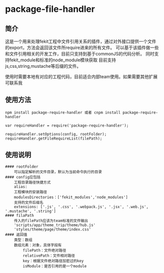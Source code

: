 # package-file-handler

## 简介
这是一个用来处理fekit工程中文件引用关系的插件，通过对外接口提供一个文件的export，方法会返回该文件所require进来的所有文件。
可以基于该插件做一些和文件引用相关的开发工作，目前只支持到基于commonJS的代码分析。
同时支持fekit_module和标准的node_module模块获取
目前支持js,css,string,mustache等后缀的文件。

使用时需要本地有对应的工程代码，目前适合内部team使用。如果需要其他扩展可联系我

## 使用方法
    npm install package-require-handler 或者 cnpm install package-require-handler
    
    var requireHandler = require('package-require-handler');
    
    requireHandler.setOptions(config, rootFolder);
    requireHandler.getFileRequireList(filePath);
    
## 使用说明
    #### rootFolder
        可以指定解析的文件目录，默认为当前命令执行的目录
    #### config应包括
        工程目录路径快捷方式
        alias:
        工程模块的安装路径
        modulesDirectories：['fekit_modules','node_modules']
        支持的文件后缀名
        extensions: ['.js', '.css', '.webpack.js', '.jsx', '.web.js', '.mustache', '.string']
    #### filaPath
        传入的filePath应该为team标准的文件输出
        'scripts/app/theme_trip/theme/hub.js'
        'styles/theme/page/theme/index.css'  
    #### 返回值
        类型：数组
        数组元素：对象，具体字段有
            filePath：文件绝对路径
            relativePath：文件相对路径
            key：根据文件绝对路径加密过的key
            isModule：是否引用的是一个module